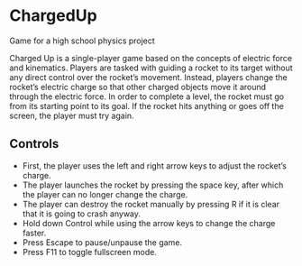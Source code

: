 # ChargedUp

Game for a high school physics project

Charged Up is a single-player game based on the concepts of electric force and kinematics.
Players are tasked with guiding a rocket to its target without any direct control over the rocket’s movement.
Instead, players change the rocket’s electric charge so that other charged objects move it around through the electric force.
In order to complete a level, the rocket must go from its starting point to its goal.
If the rocket hits anything or goes off the screen, the player must try again.

## Controls

* First, the player uses the left and right arrow keys to adjust the rocket’s charge.
* The player launches the rocket by pressing the space key, after which the player can no longer change the charge.
* The player can destroy the rocket manually by pressing R if it is clear that it is going to crash anyway.
* Hold down Control while using the arrow keys to change the charge faster.
* Press Escape to pause/unpause the game.
* Press F11 to toggle fullscreen mode.
